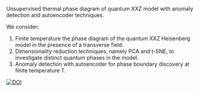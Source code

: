 Unsupervised thermal phase diagram of quantum XXZ model with anomaly detection and autoencoder techniques.

We consider:
1. Finite temperature the phase diagram of the quantum XXZ Heisenberg model in the presence of a transverse field.
2. Dimensionality reduction techniques, namely PCA and t-SNE, to investigate distinct quantum phases in the model.
3. Anomaly detection with autoencoder for phase boundary discovery at finite temperature T.


[![DOI](https://zenodo.org/badge/912956784.svg)](https://doi.org/10.5281/zenodo.14609123)
